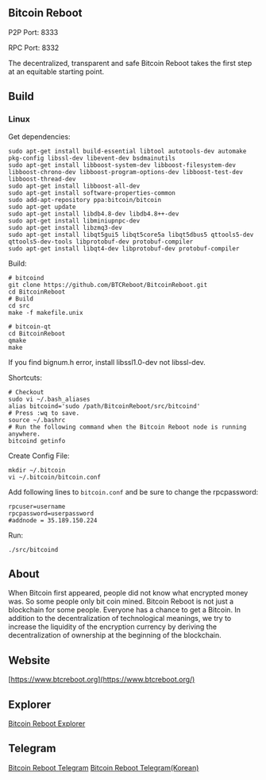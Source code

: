 Bitcoin Reboot
----------------

P2P Port: 8333

RPC Port: 8332

The decentralized, transparent and safe Bitcoin Reboot takes the first step at an equitable starting point.

Build
-----------------
### Linux

Get dependencies:
```{r, engine='bash'}
sudo apt-get install build-essential libtool autotools-dev automake pkg-config libssl-dev libevent-dev bsdmainutils
sudo apt-get install libboost-system-dev libboost-filesystem-dev libboost-chrono-dev libboost-program-options-dev libboost-test-dev libboost-thread-dev
sudo apt-get install libboost-all-dev
sudo apt-get install software-properties-common
sudo add-apt-repository ppa:bitcoin/bitcoin
sudo apt-get update
sudo apt-get install libdb4.8-dev libdb4.8++-dev
sudo apt-get install libminiupnpc-dev
sudo apt-get install libzmq3-dev
sudo apt-get install libqt5gui5 libqt5core5a libqt5dbus5 qttools5-dev qttools5-dev-tools libprotobuf-dev protobuf-compiler 
sudo apt-get install libqt4-dev libprotobuf-dev protobuf-compiler
```

Build:
```{r, engine='bash'}
# bitcoind
git clone https://github.com/BTCReboot/BitcoinReboot.git
cd BitcoinReboot
# Build
cd src
make -f makefile.unix

# bitcoin-qt
cd BitcoinReboot
qmake
make
```

If you find bignum.h error, install libssl1.0-dev not libssl-dev.


Shortcuts:
```{r, engine='bash'}
# Checkout
sudo vi ~/.bash_aliases
alias bitcoind='sudo /path/BitcoinReboot/src/bitcoind'
# Press :wq to save.
source ~/.bashrc
# Run the following command when the Bitcoin Reboot node is running anywhere.
bitcoind getinfo
```

Create Config File:
```
mkdir ~/.bitcoin
vi ~/.bitcoin/bitcoin.conf
```

Add following lines to `bitcoin.conf` and be sure to change the rpcpassword:
```
rpcuser=username
rpcpassword=userpassword
#addnode = 35.189.150.224
```

Run:
```
./src/bitcoind
```

About
--------------

When Bitcoin first appeared, people did not know what encrypted money was. So some people only bit coin mined. Bitcoin Reboot is not just a blockchain for some people. Everyone has a chance to get a Bitcoin. In addition to the decentralization of technological meanings, we try to increase the liquidity of the encryption currency by deriving the decentralization of ownership at the beginning of the blockchain.

Website
--------------
[https://www.btcreboot.org](https://www.btcreboot.org/)

Explorer
--------------
[Bitcoin Reboot Explorer](http://35.189.150.224:3001/)

Telegram
--------------
[Bitcoin Reboot Telegram](https://t.me/joinchat/A3j_81aCw0I9S2LLXn6wsQ)
[Bitcoin Reboot Telegram(Korean)](https://t.me/joinchat/A3j_80xVWggb9SbSK0RJFQ)

